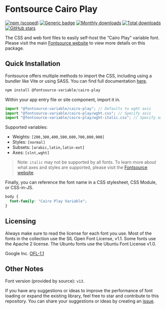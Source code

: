 # Fontsource Cairo Play

[![npm (scoped)](https://img.shields.io/npm/v/@fontsource-variable/cairo-play?color=brightgreen)](https://www.npmjs.com/package/@fontsource-variable/cairo-play) [![Generic badge](https://img.shields.io/badge/fontsource-passing-brightgreen)](https://github.com/fontsource/fontsource) [![Monthly downloads](https://badgen.net/npm/dm/@fontsource-variable/cairo-play)](https://github.com/fontsource/fontsource) [![Total downloads](https://badgen.net/npm/dt/@fontsource-variable/cairo-play)](https://github.com/fontsource/fontsource) [![GitHub stars](https://img.shields.io/github/stars/fontsource/fontsource.svg?style=social&label=Star)](https://github.com/fontsource/fontsource/stargazers)

The CSS and web font files to easily self-host the “Cairo Play” variable font. Please visit the main [Fontsource website](https://fontsource.org/fonts/cairo-play) to view more details on this package.

## Quick Installation

Fontsource offers multiple methods to import the CSS, including using a bundler like Vite or using SASS. You can find full documentation [here](https://fontsource.org/docs/getting-started/introduction).

```javascript
npm install @fontsource-variable/cairo-play
```

Within your app entry file or site component, import it in.

```javascript
import "@fontsource-variable/cairo-play"; // Defaults to wght axis
import "@fontsource-variable/cairo-play/wght.css"; // Specify axis
import "@fontsource-variable/cairo-play/wght-italic.css"; // Specify axis and style
```

Supported variables:
- Weights: `[200,300,400,500,600,700,800,900]`
- Styles: `[normal]`
- Subsets: `[arabic,latin,latin-ext]`
- Axes: `[slnt,wght]`

> Note: `italic` may not be supported by all fonts. To learn more about what axes and styles are supported, please visit the [Fontsource website](https://fontsource.org/fonts/cairo-play).

Finally, you can reference the font name in a CSS stylesheet, CSS Module, or CSS-in-JS.

```css
body {
  font-family: "Cairo Play Variable";
}
```

## Licensing
Always make sure to read the license for each font you use. Most of the fonts in the collection use the SIL Open Font License, v1.1. Some fonts use the Apache 2 license. The Ubuntu fonts use the Ubuntu Font License v1.0.

Google Inc.
[OFL-1.1](http://scripts.sil.org/OFL)

## Other Notes
Font version (provided by source): `v13`.

If you have any suggestions or ideas to improve the performance of font loading or expand the existing library, feel free to star and contribute to this repository. You can share your suggestions or ideas by creating an [issue](https://github.com/fontsource/fontsource/issues).